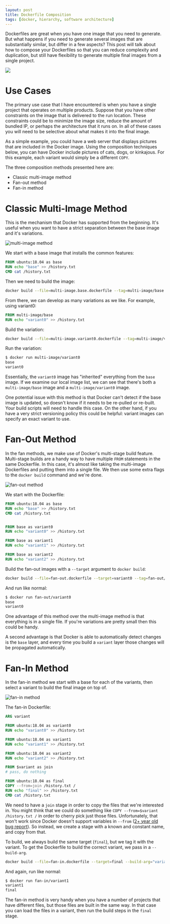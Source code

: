 ```yaml
---
layout: post
title: Dockerfile Composition
tags: [docker, hierarchy, software architecture]
---
```


Dockerfiles are great when you have one image that you need to generate. But what happens if you need to generate several images that are substantially similar, but differ in a few aspects? This post will talk about how to compose your Dockerfiles so that you can reduce complexity and duplication, but still have flexibility to generate multiple final images from a single project.

![](/public/images/2020/03/24/header-image.png)

<!--endexcerpt-->

# Use Cases

The primary use case that I have encountered is when you have a single project that operates on multiple products. Suppose that you have other constraints on the image that is delivered to the run location. These constraints could be to minimize the image size, reduce the amount of bundled IP, or perhaps the architecture that it runs on. In all of these cases you will need to be selective about what makes it into the final image.

As a simple example, you could have a web server that displays pictures that are included in the Docker image. Using the composition techniques below, you can have Docker include pictures of cats, dogs, or kinkajous. For this example, each variant would simply be a different `COPY`.

The three composition methods presented here are:
* Classic multi-image method
* Fan-out method
* Fan-in method


# Classic Multi-Image Method

This is the mechanism that Docker has supported from the beginning. It's useful when you want to have a strict separation between the base image and it's variations.

![multi-image method](/public/images/2020/03/24/multi-image-method.png)

We start with a base image that installs the common features:

```dockerfile
FROM ubuntu:18.04 as base
RUN echo "base" >> /history.txt
CMD cat /history.txt
```

Then we need to build the image:

```bash
docker build --file=multi-image.base.dockerfile --tag=multi-image/base ./
```

From there, we can develop as many variations as we like. For example, using variant0:

```dockerfile
FROM multi-image/base
RUN echo "variant0" >> /history.txt
```

Build the variation:

```bash
docker build --file=multi-image.variant0.dockerfile --tag=multi-image/variant0 ./
```

Run the variation:

```bash
$ docker run multi-image/variant0
base
variant0
```

Essentially, the `variant0` image has "inherited" everything from the `base` image. If we examine our local image list, we can see that there's both a `multi-image/base` image and a `multi-image/variant0` image.

One potential issue with this method is that Docker can't detect if the base image is updated, so doesn't know if it needs to be re-pulled or re-built. Your build scripts will need to handle this case. On the other hand, if you have a very strict versioning policy this could be helpful: variant images can specify an exact variant to use.


# Fan-Out Method

In the fan methods, we make use of Docker's multi-stage build feature. Multi-stage builds are a handy way to have multiple `FROM` statements in the same Dockerfile. In this case, it's almost like taking the multi-image Dockerfiles and putting them into a single file. We then use some extra flags to the `docker build` command and we're done.

![fan-out method](/public/images/2020/03/24/fan-out-method.png)

We start with the Dockerfile:

```dockerfile
FROM ubuntu:18.04 as base
RUN echo "base" >> /history.txt
CMD cat /history.txt


FROM base as variant0
RUN echo "variant0" >> /history.txt

FROM base as variant1
RUN echo "variant1" >> /history.txt

FROM base as variant2
RUN echo "variant2" >> /history.txt
```

Build the fan-out images with a `--target` argument to `docker build`:

```bash
docker build --file=fan-out.dockerfile --target=variant0 --tag=fan-out/variant0 ./
```

And run like normal:

```bash
$ docker run fan-out/variant0
base
variant0
```

One advantage of this method over the multi-image method is that everything is in a single file. If you're variations are pretty small then this could be handy.

A second advantage is that Docker is able to automatically detect changes is the `base` layer, and every time you build a `variant` layer those changes will be propagated automatically.


# Fan-In Method

In the fan-in method we start with a base for each of the variants, then select a variant to build the final image on top of.

![fan-in method](/public/images/2020/03/24/fan-in-method.png)

The fan-in Dockerfile:

```dockerfile
ARG variant

FROM ubuntu:18.04 as variant0
RUN echo "variant0" >> /history.txt

FROM ubuntu:18.04 as variant1
RUN echo "variant1" >> /history.txt

FROM ubuntu:18.04 as variant2
RUN echo "variant2" >> /history.txt

FROM $variant as join
# pass, do nothing

FROM ubuntu:18.04 as final
COPY --from=join /history.txt /
RUN echo "final" >> /history.txt
CMD cat /history.txt
```

We need to have a `join` stage in order to copy the files that we're interested in. You might think that we could do something like `COPY --from=$variant /history.txt /` in order to cherry pick just those files. Unfortunately, that won't work since Docker doesn't support variables in `--from` ([2+ year old bug report](https://github.com/moby/moby/issues/34482)). So instead, we create a stage with a known and constant name, and copy from that.

To build, we always build the same target (`final`), but we tag it with the variant. To get the Dockerfile to build the correct variant, we pass in a `--build-arg`.

```bash
docker build --file=fan-in.dockerfile --target=final --build-arg="variant=variant1" --tag=fan-in/variant1 ./
```

And again, run like normal:

```bash
$ docker run fan-in/variant1
variant1
final
```

The fan-in method is very handy when you have a number of projects that have different files, but those files are built in the same way. In that case you can load the files in a variant, then run the build steps in the `final` stage.
